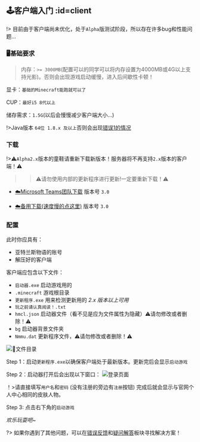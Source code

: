 [download1]: https://lg-4b83vi3o-1257205190.cos.ap-shanghai.myqcloud.com/%E4%BA%9A%E7%89%B9%E5%85%B0%E6%96%AF%E7%89%A9%E8%AF%AD/%E5%92%8C/%E4%BA%9A%E7%89%B9%E5%85%B0%E6%96%AF%E7%89%A9%E8%AF%AD%C2%B7%E5%92%8C%20Alpha3.0.zip
[download2]: https://litestudio927.sharepoint.com/sites/LiteStudio/Shared%20Documents/%E4%BA%9A%E7%89%B9%E5%85%B0%E6%96%AF-%E9%93%81%E8%B7%AF/%E5%AE%A2%E6%88%B7%E7%AB%AF/%E4%BA%9A%E7%89%B9%E5%85%B0%E6%96%AF%E7%89%A9%E8%AF%AD%C2%B7%E5%92%8C%20Alpha3.0.zip
[error]:  /error.md
[error1]: /error.md#1
[faq]: /welcome/faq.md

## 🕹️客户端入门 :id=client

!> 目前由于客户端尚未优化，处于`Alpha`版测试阶段，所以存在许多bug和性能问题...

### 🖥️基础要求

>内存：`>= 3000MB`(配置可以的同学可以将内存设置为4000MB或4G以上支持光影)。否则会出现游戏启动缓慢，进入后间歇性卡顿！

显卡：`基础的Minecraft能跑就可以了`

CUP：`最好i5 8代以上`

储存需求：`1.5G`(以后会慢慢减少客户端大小...)

!>Java版本 `64位 1.8.x 及以上`否则会出现[错误1的情况][error1]

### 下载
!>⚠️`Alpha2.x`版本的童鞋请重新下载新版本！服务器将不再支持`2.x`版本的客户端！⚠️
>>⚠️请勿使用内部的更新程序进行更新!一定要重新下载！⚠️

- [☁️Microsoft Teams团队下载][download2]    版本号 `3.0`

- [☁️备用下载(速度慢的点这里)][download1]   版本号 `3.0`

### 配置

此时你应具有：
- 亚特兰斯物语的账号
- 解压好的客户端

客户端应包含以下文件：
- `启动器.exe` 启动游戏用的
- `.minecraft` 游戏根目录
- `更新程序.exe` 用来检测更新用的 *2.x 版本以上可用*
- `玩之前请认真阅读！.txt`
- `hmcl.json` 启动器文件（看不见是应为文件属性为隐藏）⚠️请勿修改或者删除！⚠️
- `bg` 启动器背景文件夹
- `Nmmu.dat` 更新程序文件，⚠️请勿修改或者删除！⚠️

![文件目录](assets/images/client/files.png':size=400')

Step 1：启动`更新程序.exe`以确保客户端处于最新版本。更新完后会显示`启动游戏`

Step 2：启动器打开后会出现以下窗口：
![登录页面](assets/images/client/login.png':size=400')

！>请直接填写`用户名`和`密码` (没有注册的旁边有`注册`按钮) 完成后就会显示与官网个人中心相同的皮肤人物。

Step 3: 点击右下角的`启动游戏`

*欢乐玩耍吧~*

?> 如果你遇到了其他问题，可以在[错误反馈][error]和[疑问解答][faq]板块寻找解决方案！
